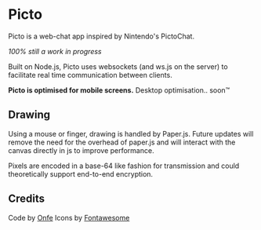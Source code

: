 # Picto
Picto is a web-chat app inspired by Nintendo's PictoChat.

*100% still a work in progress*

Built on Node.js, Picto uses websockets (and ws.js on the server) to facilitate real time communication between clients.

**Picto is optimised for mobile screens.** Desktop optimisation.. soon™

## Drawing
Using a mouse or finger, drawing is handled by Paper.js. Future updates will remove the need for the overhead of paper.js and will interact with the canvas directly in js to improve performance.

Pixels are encoded in a base-64 like fashion for transmission and could theoretically support end-to-end encryption.

## Credits
Code by [Onfe](https://www.onfe.co.uk)
Icons by [Fontawesome](https://fontawesome.com/)
